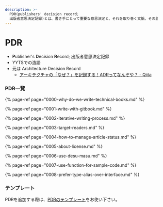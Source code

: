 ```yaml
---
description: >-
  PDR(publishers' decision record;
  出版者意思決定記録)とは、書き手にとって重要な意思決定と、それを取り巻く文脈、その影響について記録する文書である。
---
```


# PDR

* **P**ublisher's **D**ecision **R**ecord; 出版者意思決定記録
* YYTSでの造語
* 元は Architecture Decision Record
  * [アーキテクチャの「なぜ？」を記録する！ADRってなんぞや？ - Qiita](https://qiita.com/fuubit/items/dbb22435202acbe48849)

### PDR一覧

{% page-ref page="0000-why-do-we-write-technical-books.md" %}

{% page-ref page="0001-write-with-gitbook.md" %}

{% page-ref page="0002-iterative-writing-process.md" %}

{% page-ref page="0003-target-readers.md" %}

{% page-ref page="0004-how-to-manage-article-status.md" %}

{% page-ref page="0005-about-license.md" %}

{% page-ref page="0006-use-desu-masu.md" %}

{% page-ref page="0007-use-function-for-sample-code.md" %}

{% page-ref page="0008-prefer-type-alias-over-interface.md" %}

### テンプレート

PDRを追加する際は、[PDRのテンプレート](__pdr-template.md)をお使い下さい。

